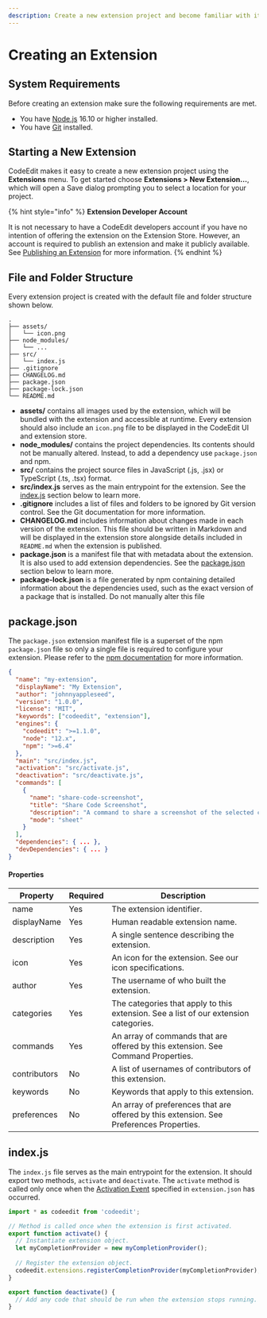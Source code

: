 ```yaml
---
description: Create a new extension project and become familiar with its structure.
---
```


# Creating an Extension

## System Requirements

Before creating an extension make sure the following requirements are met.

* You have [Node.js](https://nodejs.org/en/) 16.10 or higher installed.
* You have [Git](https://git-scm.com) installed.

## Starting a New Extension

CodeEdit makes it easy to create a new extension project using the **Extensions** menu. To get started choose **Extensions > New Extension…**, which will open a Save dialog prompting you to select a location for your project.

{% hint style="info" %}
**Extension Developer Account**

It is not necessary to have a CodeEdit developers account if you have no intention of offering the extension on the Extension Store. However, an account is required to publish an extension and make it publicly available. See [Publishing an Extension](publishing-an-extension.md) for more information.
{% endhint %}

## File and Folder Structure

Every extension project is created with the default file and folder structure shown below.

```
.
├── assets/
│   └── icon.png
├── node_modules/
│   └── ... 
├── src/
│   └── index.js
├── .gitignore
├── CHANGELOG.md
├── package.json
├── package-lock.json
└── README.md
```

* **assets/** contains all images used by the extension, which will be bundled with the extension and accessible at runtime. Every extension should also include an `icon.png` file to be displayed in the CodeEdit UI and extension store.
* **node\_modules/** contains the project dependencies. Its contents should not be manually altered. Instead, to add a dependency use `package.json` and npm.
* **src/** contains the project source files in JavaScript (.js, .jsx) or TypeScript (.ts, .tsx) format.&#x20;
* **src/index.js** serves as the main entrypoint for the extension. See the [index.js](creating-an-extension.md#extension-entrypoint) section below to learn more.
* **.gitignore** includes a list of files and folders to be ignored by Git version control. See the Git documentation for more information.
* **CHANGELOG.md** includes information about changes made in each version of the extension. This file should be written in Markdown and will be displayed in the extension store alongside details included in `README.md` when the extension is published.
* **package.json** is a manifest file that with metadata about the extension. It is also used to add extension dependencies. See the [package.json](creating-an-extension.md#manifest-file) section below to learn more.
* **package-lock.json** is a file generated by npm containing detailed information about the dependencies used, such as the exact version of a package that is installed. Do not manually alter this file

## package.json

The `package.json` extension manifest file is a superset of the npm `package.json` file so only a single file is required to configure your extension. Please refer to the [npm documentation](https://docs.npmjs.com/cli/v7/configuring-npm/package-json) for more information.

```json
{
  "name": "my-extension",
  "displayName": "My Extension",
  "author": "johnnyappleseed",
  "version": "1.0.0",
  "license": "MIT",
  "keywords": ["codeedit", "extension"],
  "engines": {
    "codeedit": ">=1.1.0",
    "node": "12.x",
    "npm": ">=6.4"
  },
  "main": "src/index.js",
  "activation": "src/activate.js",
  "deactivation": "src/deactivate.js",
  "commands": [
    {
      "name": "share-code-screenshot",
      "title": "Share Code Screenshot",
      "description": "A command to share a screenshot of the selected code",
      "mode": "sheet"
    }
  ],
  "dependencies": { ... },
  "devDependencies": { ... }
}
```

#### Properties

| Property     | Required | Description                                                                             |
| ------------ | -------- | --------------------------------------------------------------------------------------- |
| name         | Yes      | The extension identifier.                                                               |
| displayName  | Yes      | Human readable extension name.                                                          |
| description  | Yes      | A single sentence describing the extension.                                             |
| icon         | Yes      | An icon for the extension. See our icon specifications.                                 |
| author       | Yes      | The username of who built the extension.                                                |
| categories   | Yes      | The categories that apply to this extension. See a list of our extension categories.    |
| commands     | Yes      | An array of commands that are offered by this extension. See Command Properties.        |
| contributors | No       | A list of usernames of contributors of this extension.                                  |
| keywords     | No       | Keywords that apply to this extension.                                                  |
| preferences  | No       | An array of preferences that are offered by this extension. See Preferences Properties. |

## index.js

The `index.js` file serves as the main entrypoint for the extension. It should export two methods, `activate` and `deactivate`. The `activate` method is called only once when the [Activation Event](../activation-events.md) specified in `extension.json` has occurred.

```javascript
import * as codeedit from 'codeedit';

// Method is called once when the extension is first activated.
export function activate() {
  // Instantiate extension object.
  let myCompletionProvider = new myCompletionProvider();
  
  // Register the extension object.
  codeedit.extensions.registerCompletionProvider(myCompletionProvider);
}

export function deactivate() {
  // Add any code that should be run when the extension stops running.
}
```
